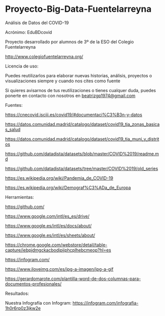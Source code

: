 # Proyecto-Big-Data-Fuentelarreyna
Análisis de Datos del COVID-19

Acrónimo: EduBDcovid

Proyecto desarrollado por alumnos de 3º de la ESO del Colegio Fuentelarreyna 

http://www.colegiofuentelarreyna.org/

Licencia de uso:

Puedes reutilizarlos para elaborar nuevas historias, análisis, proyectos o visualizaciones siempre y cuando nos cites como fuente

Si quieres avisarnos de tus reutilizaciones o tienes cualquer duda, puedes ponerte en contacto con nosotros en beatrizgp1974@gmail.com

Fuentes:

https://cnecovid.isciii.es/covid19/#documentaci%C3%B3n-y-datos

https://datos.comunidad.madrid/catalogo/dataset/covid19_tia_zonas_basicas_salud

https://datos.comunidad.madrid/catalogo/dataset/covid19_tia_muni_y_distritos

https://github.com/datadista/datasets/blob/master/COVID%2019/readme.md

https://github.com/datadista/datasets/tree/master/COVID%2019/old_series

https://es.wikipedia.org/wiki/Pandemia_de_COVID-19

https://es.wikipedia.org/wiki/Demograf%C3%ADa_de_Europa

Herramientas:

https://github.com/

https://www.google.com/intl/es_es/drive/

https://www.google.es/intl/es/docs/about/

https://www.google.es/intl/es/sheets/about/

https://chrome.google.com/webstore/detail/table-capture/iebpjdmgckacbodjpijphcplhebcmeop?hl=es

https://infogram.com/

https://www.iloveimg.com/es/jpg-a-imagen/jpg-a-gif

https://gerardomarote.com/plantilla-word-de-dos-columnas-para-documentos-profesionales/

Resultados:

Nuestra Infografía con Infogram: https://infogram.com/infografia-1h0r6rp0z3jkw2e

